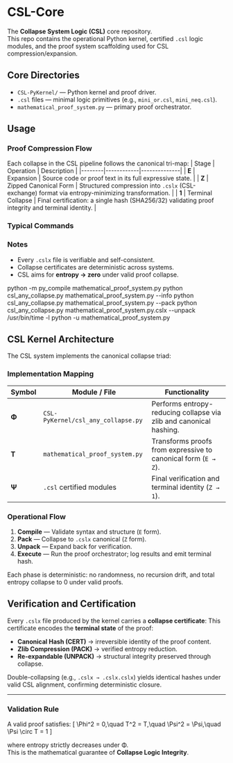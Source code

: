 # CSL-Core

The **Collapse System Logic (CSL)** core repository.  
This repo contains the operational Python kernel, certified `.csl` logic modules, and the proof system scaffolding used for CSL compression/expansion.

## Core Directories
- `CSL-PyKernel/` — Python kernel and proof driver.
- `.csl` files — minimal logic primitives (e.g., `mini_or.csl`, `mini_neq.csl`).
- `mathematical_proof_system.py` — primary proof orchestrator.

## Usage

### Proof Compression Flow

Each collapse in the CSL pipeline follows the canonical tri-map:
| Stage | Operation | Description |
|--------|------------|--------------|
| **E** | Expansion | Source code or proof text in its full expressive state. |
| **Z** | Zipped Canonical Form | Structured compression into `.cslx` (CSL-exchange) format via entropy-minimizing transformation. |
| **1** | Terminal Collapse | Final certification: a single hash (SHA256/32) validating proof integrity and terminal identity. |

### Typical Commands
### Notes
- Every `.cslx` file is verifiable and self-consistent.
- Collapse certificates are deterministic across systems.
- CSL aims for **entropy → zero** under valid proof collapse.

python -m py_compile mathematical_proof_system.py
python csl_any_collapse.py mathematical_proof_system.py --info
python csl_any_collapse.py mathematical_proof_system.py --pack
python csl_any_collapse.py mathematical_proof_system.py.cslx --unpack
/usr/bin/time -l python -u mathematical_proof_system.py

## CSL Kernel Architecture

The CSL system implements the canonical collapse triad:
### Implementation Mapping
| Symbol | Module / File | Functionality |
|---------|----------------|----------------|
| **Φ** | `CSL-PyKernel/csl_any_collapse.py` | Performs entropy-reducing collapse via zlib and canonical hashing. |
| **T** | `mathematical_proof_system.py` | Transforms proofs from expressive to canonical form (`E → Z`). |
| **Ψ** | `.csl` certified modules | Final verification and terminal identity (`Z → 1`). |

### Operational Flow
1. **Compile** — Validate syntax and structure (`E` form).  
2. **Pack** — Collapse to `.cslx` canonical (`Z` form).  
3. **Unpack** — Expand back for verification.  
4. **Execute** — Run the proof orchestrator; log results and emit terminal hash.  

Each phase is deterministic: no randomness, no recursion drift, and total entropy collapse to 0 under valid proofs.


## Verification and Certification

Every `.cslx` file produced by the kernel carries a **collapse certificate**:
This certificate encodes the **terminal state** of the proof:
- **Canonical Hash (CERT)** → irreversible identity of the proof content.
- **Zlib Compression (PACK)** → verified entropy reduction.
- **Re-expandable (UNPACK)** → structural integrity preserved through collapse.

Double-collapsing (e.g., `.cslx → .cslx.cslx`) yields identical hashes under valid CSL alignment, confirming deterministic closure.

---

### Validation Rule
A valid proof satisfies:
\[
\Phi^2 = 0,\quad T^2 = T,\quad \Psi^2 = \Psi,\quad \Psi \circ T = 1
\]

where entropy strictly decreases under Φ.  
This is the mathematical guarantee of **Collapse Logic Integrity**.

